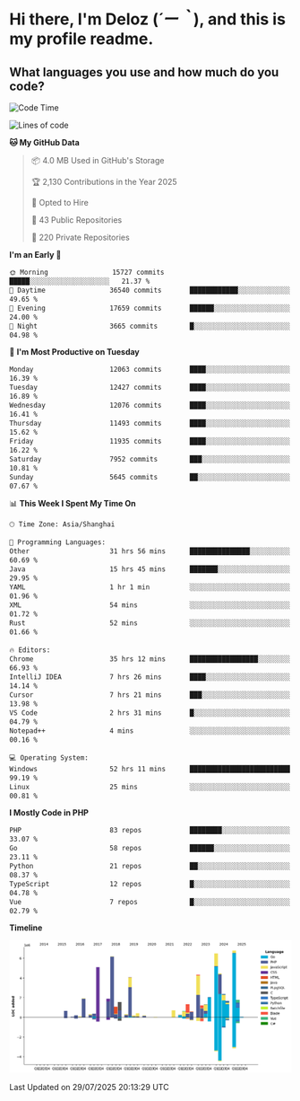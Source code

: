 # **Hi there, I'm Deloz (*´ー｀*), and this is my profile readme.**

## **What languages you use and how much do you code?**

<!--START_SECTION:waka-->
![Code Time](http://img.shields.io/badge/Code%20Time-6%2C992%20hrs%2040%20mins-blue)

![Lines of code](https://img.shields.io/badge/From%20Hello%20World%20I%27ve%20Written-60.3%20million%20lines%20of%20code-blue)

**🐱 My GitHub Data** 

> 📦 4.0 MB Used in GitHub's Storage 
 > 
> 🏆 2,130 Contributions in the Year 2025
 > 
> 💼 Opted to Hire
 > 
> 📜 43 Public Repositories 
 > 
> 🔑 220 Private Repositories 
 > 
**I'm an Early 🐤** 

```text
🌞 Morning                15727 commits       █████░░░░░░░░░░░░░░░░░░░░   21.37 % 
🌆 Daytime                36540 commits       ████████████░░░░░░░░░░░░░   49.65 % 
🌃 Evening                17659 commits       ██████░░░░░░░░░░░░░░░░░░░   24.00 % 
🌙 Night                  3665 commits        █░░░░░░░░░░░░░░░░░░░░░░░░   04.98 % 
```
📅 **I'm Most Productive on Tuesday** 

```text
Monday                   12063 commits       ████░░░░░░░░░░░░░░░░░░░░░   16.39 % 
Tuesday                  12427 commits       ████░░░░░░░░░░░░░░░░░░░░░   16.89 % 
Wednesday                12076 commits       ████░░░░░░░░░░░░░░░░░░░░░   16.41 % 
Thursday                 11493 commits       ████░░░░░░░░░░░░░░░░░░░░░   15.62 % 
Friday                   11935 commits       ████░░░░░░░░░░░░░░░░░░░░░   16.22 % 
Saturday                 7952 commits        ███░░░░░░░░░░░░░░░░░░░░░░   10.81 % 
Sunday                   5645 commits        ██░░░░░░░░░░░░░░░░░░░░░░░   07.67 % 
```


📊 **This Week I Spent My Time On** 

```text
🕑︎ Time Zone: Asia/Shanghai

💬 Programming Languages: 
Other                    31 hrs 56 mins      ███████████████░░░░░░░░░░   60.69 % 
Java                     15 hrs 45 mins      ███████░░░░░░░░░░░░░░░░░░   29.95 % 
YAML                     1 hr 1 min          ░░░░░░░░░░░░░░░░░░░░░░░░░   01.96 % 
XML                      54 mins             ░░░░░░░░░░░░░░░░░░░░░░░░░   01.72 % 
Rust                     52 mins             ░░░░░░░░░░░░░░░░░░░░░░░░░   01.66 % 

🔥 Editors: 
Chrome                   35 hrs 12 mins      █████████████████░░░░░░░░   66.93 % 
IntelliJ IDEA            7 hrs 26 mins       ████░░░░░░░░░░░░░░░░░░░░░   14.14 % 
Cursor                   7 hrs 21 mins       ███░░░░░░░░░░░░░░░░░░░░░░   13.98 % 
VS Code                  2 hrs 31 mins       █░░░░░░░░░░░░░░░░░░░░░░░░   04.79 % 
Notepad++                4 mins              ░░░░░░░░░░░░░░░░░░░░░░░░░   00.16 % 

💻 Operating System: 
Windows                  52 hrs 11 mins      █████████████████████████   99.19 % 
Linux                    25 mins             ░░░░░░░░░░░░░░░░░░░░░░░░░   00.81 % 
```

**I Mostly Code in PHP** 

```text
PHP                      83 repos            ████████░░░░░░░░░░░░░░░░░   33.07 % 
Go                       58 repos            ██████░░░░░░░░░░░░░░░░░░░   23.11 % 
Python                   21 repos            ██░░░░░░░░░░░░░░░░░░░░░░░   08.37 % 
TypeScript               12 repos            █░░░░░░░░░░░░░░░░░░░░░░░░   04.78 % 
Vue                      7 repos             █░░░░░░░░░░░░░░░░░░░░░░░░   02.79 % 
```



**Timeline**

![Lines of Code chart](https://raw.githubusercontent.com/deloz/deloz/main/assets/bar_graph.png)


 Last Updated on 29/07/2025 20:13:29 UTC
<!--END_SECTION:waka-->
